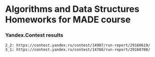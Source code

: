 # Algorithms and Data Structures Homeworks for MADE course

### Yandex.Contest results

	2_2: https://contest.yandex.ru/contest/14907/run-report/29160619/
	3_1: https://contest.yandex.ru/contest/14768/run-report/29160700/